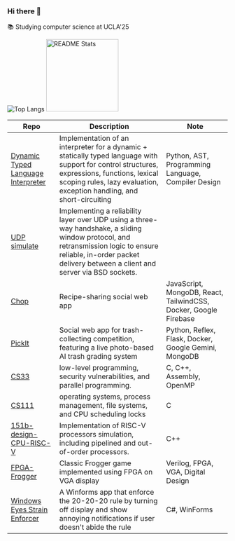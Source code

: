 ### Hi there 👋

📚 Studying computer science at UCLA'25
<!--
**henrynvn09/henrynvn09** is a ✨ _special_ ✨ repository because its `README.md` (this file) appears on your GitHub profile.

Here are some ideas to get you started:

- 🔭 I’m currently working on ...
- 🌱 I’m currently learning ...
- 👯 I’m looking to collaborate on ...
- 🤔 I’m looking for help with ...
- 💬 Ask me about ...
- 📫 How to reach me: ...
- 😄 Pronouns: ...
- ⚡ Fun fact: ...
-->
![Top Langs](https://github-readme-stats.vercel.app/api/top-langs/?username=anuraghazra&layout=compact)
<img src="https://github-readme-stats.vercel.app/api?username=henrynvn09&show_icons=true&count_private=true&theme=vue" alt="README Stats" height=165 />


| Repo                | Description                                                             | Note              |
|---------------------|---------------------------------------------------------------------------------|-------------------------|
| [Dynamic Typed Language Interpreter](https://github.com/henrynvn09/dynamic-typed-language-interpreter)        | Implementation of an interpreter for a dynamic + statically typed language with support for control structures, expressions, functions, lexical scoping rules, lazy evaluation, exception handling, and short-circuiting | Python, AST, Programming Language, Compiler Design |
| [UDP simulate](https://github.com/henrynvn09/implement-network-layers)        | Implementing a reliability layer over UDP using a three-way handshake, a sliding window protocol, and retransmission logic to ensure reliable, in-order packet delivery between a client and server via BSD sockets. |
| [Chop](https://github.com/henrynvn09/chop-recipes-web)                | Recipe-sharing social web app                | JavaScript, MongoDB, React, TailwindCSS, Docker, Google Firebase |
| [PickIt](https://github.com/henrynvn09/pickit)              | Social web app for trash-collecting competition, featuring a live photo-based AI trash grading system | Python, Reflex, Flask, Docker, Google Gemini, MongoDB |
| [CS33](https://github.com/henrynvn09/cs33)                | low-level programming, security vulnerabilities, and parallel programming. | C, C++, Assembly, OpenMP |
| [CS111](https://github.com/henrynvn09/cs111-operating-system)               | operating systems, process management, file systems, and CPU scheduling locks | C               |
| [151b-design-CPU-RISC-V](https://github.com/henrynvn09/151b-design-CPU-RISC-V) | Implementation of RISC-V processors simulation, including pipelined and out-of-order processors. | C++                     |
| [FPGA-Frogger](https://github.com/henrynvn09/verilog-frogger-game-FPGAs)        | Classic Frogger game implemented using FPGA on VGA display | Verilog, FPGA, VGA, Digital Design     |
| [Windows Eyes Strain Enforcer](https://github.com/henrynvn09/Reduce_Eye_Strain)    | A Winforms app that enforce the 20-20-20 rule by turning off display and show annoying notifications if user doesn't abide the rule  | C#, WinForms     |
